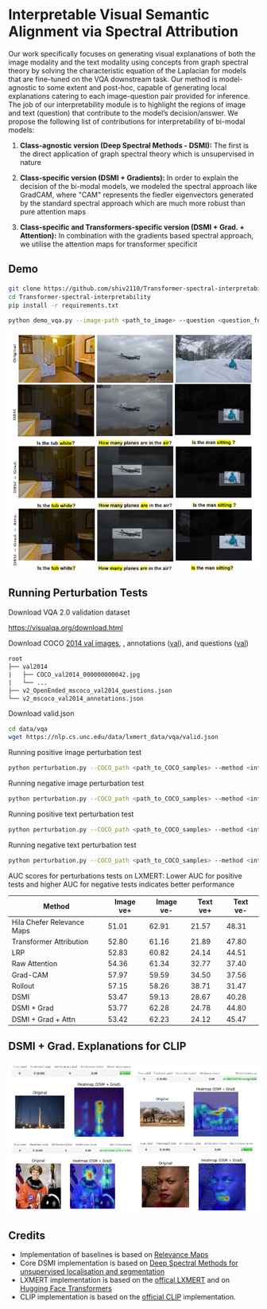 # Interpretable Visual Semantic Alignment via Spectral Attribution

Our work specifically focuses on generating visual explanations of both the image modality and the text modality using concepts from graph spectral theory by solving the characteristic equation of the Laplacian for models that are fine-tuned on the VQA downstream task. Our method is model-agnostic to some extent and post-hoc, capable of generating local explanations catering to each image-question pair provided for inference.
The job of our interpretability module is to highlight the regions of image and text (question) that contribute to the model’s decision/answer. We propose the following list of contributions for interpretability of bi-modal models:
1. **Class-agnostic version (Deep Spectral Methods - DSMI):** The first is the direct application of graph spectral theory which is unsupervised in nature

2. **Class-specific version (DSMI + Gradients):** In order to explain the decision of the bi-modal models, we modeled the spectral approach like GradCAM, where "CAM" represents the fiedler eigenvectors generated by the standard spectral approach which are much more robust than pure attention maps

3. **Class-specific and Transformers-specific version (DSMI + Grad. + Attention):** In combination with the gradients based spectral approach, we utilise the attention maps for transformer specificit


## Demo
```bash
git clone https://github.com/shiv2110/Transformer-spectral-interpretability.git
cd Transformer-spectral-interpretability
pip install -r requirements.txt
```

```bash
python demo_vqa.py --image-path <path_to_image> --question <question_for_image> --method-name <interpretability_method>
```

![Alt text](test_images/lxmert_dsms.png "a title")


## Running Perturbation Tests

Download VQA 2.0 validation dataset

https://visualqa.org/download.html

Download COCO [2014 val images](http://images.cocodataset.org/zips/val2014.zip), , annotations ([val](https://s3.amazonaws.com/cvmlp/vqa/mscoco/vqa/v2_Annotations_Val_mscoco.zip)), and questions ([val](https://s3.amazonaws.com/cvmlp/vqa/mscoco/vqa/v2_Questions_Val_mscoco.zip))

    root
    ├── val2014              
    |   ├── COCO_val2014_000000000042.jpg
    |   └── ...  
    ├── v2_OpenEnded_mscoco_val2014_questions.json
    └── v2_mscoco_val2014_annotations.json

Download valid.json
```bash
cd data/vqa
wget https://nlp.cs.unc.edu/data/lxmert_data/vqa/valid.json
```

Running positive image perturbation test
```bash
python perturbation.py --COCO_path <path_to_COCO_samples> --method <interpretability_method> --is-positive-pert True
```

Running negative image perturbation test
```bash
python perturbation.py --COCO_path <path_to_COCO_samples> --method <interpretability_method> 
```

Running positive text perturbation test
```bash
python perturbation.py --COCO_path <path_to_COCO_samples> --method <interpretability_method> --is-text-pert True --is-positive-pert True
```

Running negative text perturbation test
```bash
python perturbation.py --COCO_path <path_to_COCO_samples> --method <interpretability_method> --is-text-pert True
```

AUC scores for perturbations tests on LXMERT: Lower AUC for positive tests and higher AUC for negative tests indicates better performance

| Method                                       | Image ve+                 | Image ve-                | Text ve+                | Text ve-                |
|----------------------------------------------|---------------------------|--------------------------|--------------------------|--------------------------|
| Hila Chefer Relevance Maps                           | 51.01                 | 62.91                | 21.57                | 48.31                |
| Transformer Attribution                  | 52.80                 | 61.16                    | 21.89                | 47.80                |
| LRP                                    | 52.83                   | 60.82                    | 24.14                    | 44.51                    |
| Raw Attention                                | 54.36                     | 61.34                    | 32.77                    | 37.40                    |
| Grad-CAM                                 | 57.97                     | 59.59                    | 34.50                    | 37.56                    |
| Rollout                                  | 57.15                     | 58.26                    | 38.71                    | 31.47                    |
| DSMI                         | 53.47                     | 59.13                    | 28.67                    | 40.28                    |
| DSMI + Grad                  | 53.77                     | 62.28                | 24.78                    | 44.80                    |
| DSMI + Grad + Attn      | 53.42                     | 62.23                  | 24.12                  | 45.47                  |


## DSMI + Grad. Explanations for CLIP

![DSMI + Grad. on CLIP](test_images/clip_viz.png "Image and text relevance for CLIP")

## Credits

- Implementation of baselines is based on [Relevance Maps](https://github.com/hila-chefer/Transformer-MM-Explainability)
- Core DSMI implementation is based on [Deep Spectral Methods for unsupervised localisation and segmentation](https://github.com/lukemelas/deep-spectral-segmentation)
- LXMERT implementation is based on the [offical LXMERT](https://github.com/airsplay/lxmertimplementation) and on [Hugging Face Transformers](https://github.com/huggingface/transformers)
- CLIP implementation is based on the [official CLIP](https://github.com/openai/CLIP) implementation.